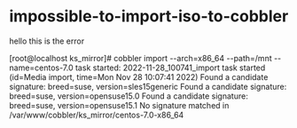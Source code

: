 # impossible-to-import-iso-to-cobbler
hello this is the error

[root@localhost ks_mirror]# cobbler import --arch=x86_64 --path=/mnt --name=centos-7.0
task started: 2022-11-28_100741_import
task started (id=Media import, time=Mon Nov 28 10:07:41 2022)
Found a candidate signature: breed=suse, version=sles15generic
Found a candidate signature: breed=suse, version=opensuse15.0
Found a candidate signature: breed=suse, version=opensuse15.1
No signature matched in /var/www/cobbler/ks_mirror/centos-7.0-x86_64</pre>
